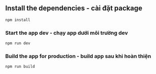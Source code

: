 ## Install the dependencies - cài đặt package
```bash
npm install
```

### Start the app dev - chạy app dưới môi trường dev
```bash
npm run dev
```


### Build the app for production - build app sau khi hoàn thiện
```bash
npm run build
```


